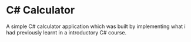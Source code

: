 # C# Calculator

A simple C# calculator application which was built by implementing what i had previously learnt in a introductory C# course.

